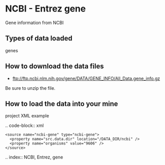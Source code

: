 NCBI - Entrez gene
================================

Gene information from NCBI

Types of data loaded
--------------------

genes

How to download the data files
-------------------------------------

- ftp://ftp.ncbi.nlm.nih.gov/gene/DATA/GENE_INFO/All_Data.gene_info.gz

Be sure to unzip the file.

How to load the data into your mine
--------------------------------------
  
project XML example

.. code-block:: xml

    <source name="ncbi-gene" type="ncbi-gene">
      <property name="src.data.dir" location="/DATA_DIR/ncbi" />
      <property name="organisms" value="9606" />
    </source>

.. index:: NCBI, Entrez, gene
